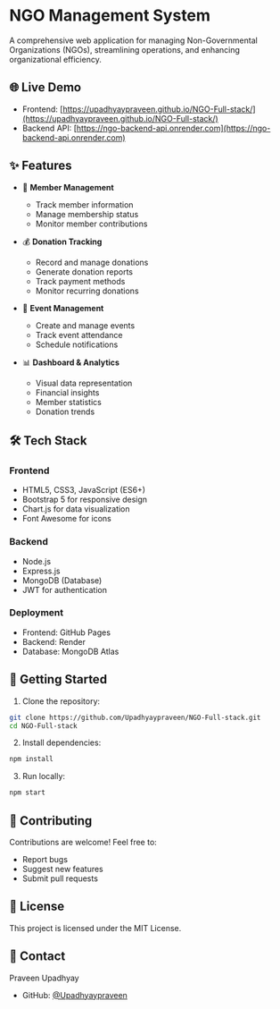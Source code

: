 # NGO Management System

A comprehensive web application for managing Non-Governmental Organizations (NGOs), streamlining operations, and enhancing organizational efficiency.

## 🌐 Live Demo

- Frontend: [https://upadhyaypraveen.github.io/NGO-Full-stack/](https://upadhyaypraveen.github.io/NGO-Full-stack/)
- Backend API: [https://ngo-backend-api.onrender.com](https://ngo-backend-api.onrender.com)

## ✨ Features

- 👥 **Member Management**
  - Track member information
  - Manage membership status
  - Monitor member contributions

- 💰 **Donation Tracking**
  - Record and manage donations
  - Generate donation reports
  - Track payment methods
  - Monitor recurring donations

- 📅 **Event Management**
  - Create and manage events
  - Track event attendance
  - Schedule notifications

- 📊 **Dashboard & Analytics**
  - Visual data representation
  - Financial insights
  - Member statistics
  - Donation trends

## 🛠️ Tech Stack

### Frontend
- HTML5, CSS3, JavaScript (ES6+)
- Bootstrap 5 for responsive design
- Chart.js for data visualization
- Font Awesome for icons

### Backend
- Node.js
- Express.js
- MongoDB (Database)
- JWT for authentication

### Deployment
- Frontend: GitHub Pages
- Backend: Render
- Database: MongoDB Atlas

## 🚀 Getting Started

1. Clone the repository:
```bash
git clone https://github.com/Upadhyaypraveen/NGO-Full-stack.git
cd NGO-Full-stack
```

2. Install dependencies:
```bash
npm install
```

3. Run locally:
```bash
npm start
```

## 👥 Contributing

Contributions are welcome! Feel free to:
- Report bugs
- Suggest new features
- Submit pull requests

## 📝 License

This project is licensed under the MIT License.

## 🤝 Contact

Praveen Upadhyay
- GitHub: [@Upadhyaypraveen](https://github.com/Upadhyaypraveen) 